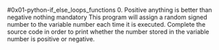 #0x01-python-if_else_loops_functions 0. Positive anything is better than negative nothing mandatory This program will assign a random signed number to the variable number each time it is executed. Complete the source code in order to print whether the number stored in the variable number is positive or negative.
